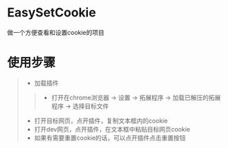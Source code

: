 # EasySetCookie
做一个方便查看和设置cookie的项目

# 使用步骤

> - 加载插件
>> - 打开在chrome浏览器 -> 设置 -> 拓展程序 -> 加载已解压的拓展程序 -> 选择目标文件
> - 打开目标网页，点开插件，复制文本框内的cookie
> - 打开dev网页，点开插件，在文本框中粘贴目标网页cookie
> - 如果有需要重置cookie的话，可以点开插件点击重置按钮


